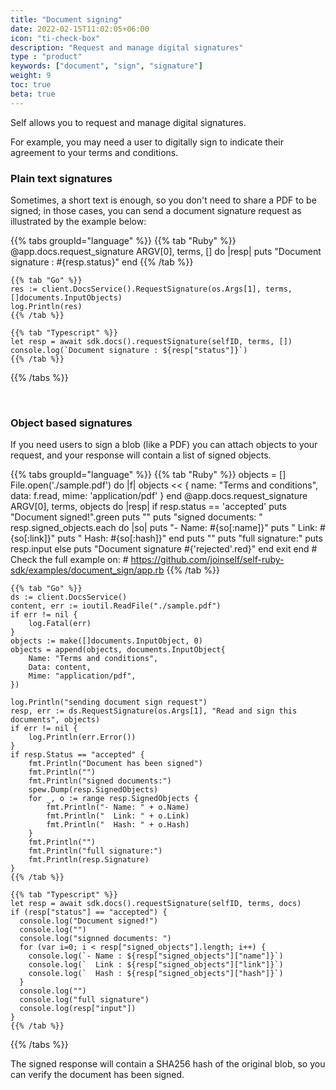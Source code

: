 ```yaml
---
title: "Document signing"
date: 2022-02-15T11:02:05+06:00
icon: "ti-check-box"
description: "Request and manage digital signatures"
type : "product"
keywords: ["document", "sign", "signature"]
weight: 9
toc: true
beta: true
---
```


Self allows you to request and manage digital signatures.

For example, you may need a user to digitally sign to indicate their agreement to your terms and conditions.

### Plain text signatures

Sometimes, a short text is enough, so you don't need to share a PDF to be signed; in those cases, you can send a document signature request as illustrated by the example below:

{{% tabs groupId="language" %}}
    {{% tab "Ruby" %}}
    @app.docs.request_signature ARGV[0], terms, [] do |resp|
        puts "Document signature : #{resp.status}"
    end
    {{% /tab %}}

    {{% tab "Go" %}}
    res := client.DocsService().RequestSignature(os.Args[1], terms, []documents.InputObjects)
    log.Println(res)
    {{% /tab %}}

    {{% tab "Typescript" %}}
    let resp = await sdk.docs().requestSignature(selfID, terms, [])
    console.log(`Document signature : ${resp["status"]}`)
    {{% /tab %}}
{{% /tabs %}}

<br />

### Object based signatures

If you need users to sign a blob (like a PDF) you can attach objects to your request, and your response will contain a list of signed objects.

{{% tabs groupId="language" %}}
    {{% tab "Ruby" %}}
    objects = []
    File.open('./sample.pdf') do |f|
        objects << {
            name: "Terms and conditions",
            data: f.read,
            mime: 'application/pdf'
        }
    end
    @app.docs.request_signature ARGV[0], terms, objects do |resp|
        if resp.status == 'accepted'
            puts "Document signed!".green
            puts ""
            puts "signed documents: "
            resp.signed_objects.each do |so|
                puts "- Name:  #{so[:name]}"
                puts "  Link:  #{so[:link]}"
                puts "  Hash:  #{so[:hash]}"
            end
            puts ""
            puts "full signature:"
            puts resp.input
        else
            puts "Document signature #{'rejected'.red}"
        end
        exit
    end
    # Check the full example on:
    # https://github.com/joinself/self-ruby-sdk/examples/document_sign/app.rb
    {{% /tab %}}

    {{% tab "Go" %}}
	ds := client.DocsService()
	content, err := ioutil.ReadFile("./sample.pdf")
	if err != nil {
		log.Fatal(err)
	}    
	objects := make([]documents.InputObject, 0)
	objects = append(objects, documents.InputObject{
		Name: "Terms and conditions",
		Data: content,
		Mime: "application/pdf",
	})

	log.Println("sending document sign request")
	resp, err := ds.RequestSignature(os.Args[1], "Read and sign this documents", objects)
	if err != nil {
		log.Println(err.Error())
	}
	if resp.Status == "accepted" {
		fmt.Println("Document has been signed")
		fmt.Println("")
		fmt.Println("signed documents:")
		spew.Dump(resp.SignedObjects)
		for _, o := range resp.SignedObjects {
			fmt.Println("- Name: " + o.Name)
			fmt.Println("  Link: " + o.Link)
			fmt.Println("  Hash: " + o.Hash)
		}
		fmt.Println("")
		fmt.Println("full signature:")
		fmt.Println(resp.Signature)
	}
    {{% /tab %}}

    {{% tab "Typescript" %}}
    let resp = await sdk.docs().requestSignature(selfID, terms, docs)
    if (resp["status"] == "accepted") {
      console.log("Document signed!")
      console.log("")
      console.log("signned documents: ")
      for (var i=0; i < resp["signed_objects"].length; i++) {
        console.log(`- Name : ${resp["signed_objects"]["name"]}`)
        console.log(`  Link : ${resp["signed_objects"]["link"]}`)
        console.log(`  Hash : ${resp["signed_objects"]["hash"]}`)
      }
      console.log("")
      console.log("full signature")
      console.log(resp["input"])
    }
    {{% /tab %}}
{{% /tabs %}}

The signed response will contain a SHA256 hash of the original blob, so you can verify the document has been signed.

